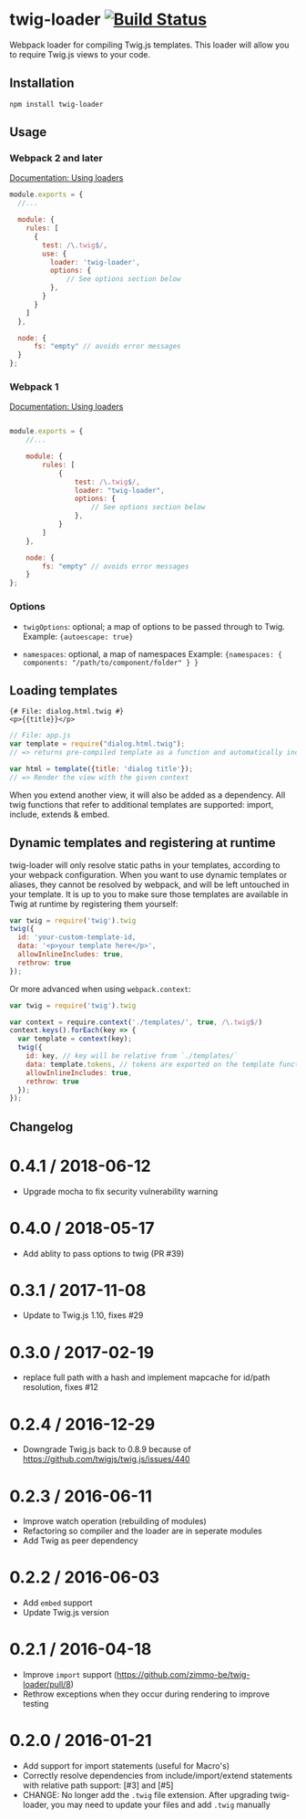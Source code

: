# twig-loader [![Build Status](https://travis-ci.org/zimmo-be/twig-loader.svg)](https://travis-ci.org/zimmo-be/twig-loader)
Webpack loader for compiling Twig.js templates. This loader will allow you to require Twig.js views to your code.

## Installation

`npm install twig-loader`

## Usage

### Webpack 2 and later

[Documentation: Using loaders](https://webpack.js.org/concepts/loaders/)

``` javascript
module.exports = {
  //...

  module: {
    rules: [
      {
        test: /\.twig$/,
        use: {
          loader: 'twig-loader',
          options: {
              // See options section below
          },
        }
      }
    ]
  },

  node: {
      fs: "empty" // avoids error messages
  }
};
```

### Webpack 1

[Documentation: Using loaders](http://webpack.github.io/docs/using-loaders.html?branch=master)

``` javascript

module.exports = {
    //...

    module: {
        rules: [
            {
                test: /\.twig$/,
                loader: "twig-loader",
                options: {
                    // See options section below
                },
            }
        ]
    },

    node: {
        fs: "empty" // avoids error messages
    }
};
```



### Options

- `twigOptions`: optional; a map of options to be passed through to Twig.
  Example: `{autoescape: true}`

- `namespaces`: optional, a map of namespaces 
  Example: `{namespaces: { components: "/path/to/component/folder" } }`

## Loading templates

```twig
{# File: dialog.html.twig #}
<p>{{title}}</p>
```

```javascript
// File: app.js
var template = require("dialog.html.twig");
// => returns pre-compiled template as a function and automatically includes Twig.js to your project

var html = template({title: 'dialog title'});
// => Render the view with the given context

```

When you extend another view, it will also be added as a dependency. All twig functions that refer to additional templates are supported: import, include, extends & embed.


## Dynamic templates and registering at runtime

twig-loader will only resolve static paths in your templates, according to your webpack configuration.
When you want to use dynamic templates or aliases, they cannot be resolved by webpack, and will be
left untouched in your template. It is up to you to make sure those templates are available in Twig
at runtime by registering them yourself:

``` javascript
var twig = require('twig').twig
twig({
  id: 'your-custom-template-id,
  data: '<p>your template here</p>',
  allowInlineIncludes: true,
  rethrow: true
});
```

Or more advanced when using `webpack.context`:
``` javascript
var twig = require('twig').twig

var context = require.context('./templates/', true, /\.twig$/)
context.keys().forEach(key => {
  var template = context(key);
  twig({
    id: key, // key will be relative from `./templates/`
    data: template.tokens, // tokens are exported on the template function
    allowInlineIncludes: true,
    rethrow: true
  });
});

```


## Changelog
0.4.1 / 2018-06-12
==================
 * Upgrade mocha to fix security vulnerability warning

0.4.0 / 2018-05-17
==================
 * Add ablity to pass options to twig (PR #39)

0.3.1 / 2017-11-08
==================
 * Update to Twig.js 1.10, fixes #29

0.3.0 / 2017-02-19
==================
 * replace full path with a hash and implement mapcache for id/path resolution, fixes #12

0.2.4 / 2016-12-29
==================
 * Downgrade Twig.js back to 0.8.9 because of https://github.com/twigjs/twig.js/issues/440

0.2.3 / 2016-06-11
==================
 * Improve watch operation (rebuilding of modules)
 * Refactoring so compiler and the loader are in seperate modules
 * Add Twig as peer dependency

0.2.2 / 2016-06-03
==================

 * Add `embed` support
 * Update Twig.js version

0.2.1 / 2016-04-18
==================

* Improve `import` support (https://github.com/zimmo-be/twig-loader/pull/8)
* Rethrow exceptions when they occur during rendering to improve testing

0.2.0 / 2016-01-21
==================

* Add support for import statements (useful for Macro's)
* Correctly resolve dependencies from include/import/extend statements with relative path support: [\#3] and [\#5]
* CHANGE: No longer add the `.twig` file extension. After upgrading twig-loader, you may need to update your files and add `.twig` manually

